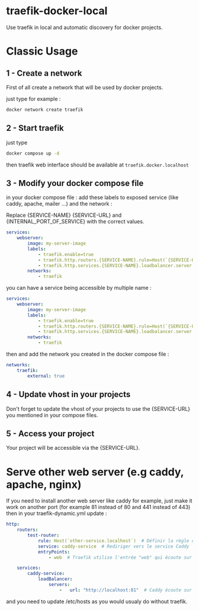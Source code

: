# traefik-docker-local
Use traefik in local and automatic discovery for docker projects.

# Classic Usage
## 1 - Create a network
First of all create a network that will be used by docker projects.

just type for example : 
``` sh
docker network create traefik
```

## 2 - Start traefik
just type 
``` sh
docker compose up -d
```

then traefik web interface should be available at ``traefik.docker.localhost``

## 3 - Modify your docker compose file
in your docker compose file :
add these labels to exposed service (like caddy, apache, mailer ...)
and the network : 

Replace {SERVICE-NAME} {SERVICE-URL} and {INTERNAL_PORT_OF_SERVICE} with the correct values.

``` yaml
services:
    webserver:
        image: my-server-image  
        labels:
            - traefik.enable=true
            - traefik.http.routers.{SERVICE-NAME}.rule=Host(`{SERVICE-URL}.docker.localhost`)
            - traefik.http.services.{SERVICE-NAME}.loadbalancer.server.port={INTERNAL_PORT_OF_SERVICE}
        networks:
            - traefik
```
you can have a service being accessible by multiple name :
``` yaml
services:
    webserver:
        image: my-server-image  
        labels:
            - traefik.enable=true
            - traefik.http.routers.{SERVICE-NAME}.rule=Host(`{SERVICE-URL}.docker.localhost`, `{SERVICE-URL-2}.docker.localhost`)
            - traefik.http.services.{SERVICE-NAME}.loadbalancer.server.port={INTERNAL_PORT_OF_SERVICE}
        networks:
            - traefik
```

then and add the network you created in the docker compose file :
``` yaml
networks:
    traefik:
        external: true
```

## 4 - Update vhost in your projects
Don't forget to update the vhost of your projects to use the {SERVICE-URL} you mentioned in your compose files.

## 5 - Access your project
Your project will be accessible via the {SERVICE-URL}.


# Serve other web server (e.g caddy, apache, nginx)
If you need to install another web server like caddy for example, just make it work on another port (for example 81 instead of 80 and 441 instead of 443)
then in your traefik-dynamic.yml update :
``` yaml
http:
    routers:
        test-router:
            rule: Host(`other-service.localhost`)  # Définir la règle de routage pour l'adresse other-service.localhost
            service: caddy-service  # Rediriger vers le service Caddy
            entryPoints:
                - web  # Traefik utilise l'entrée "web" qui écoute sur le port 80 (configuré dans traefik.yml)

    services:
        caddy-service:
            loadBalancer:
                servers:
                    -   url: "http://localhost:81"  # Caddy écoute sur localhost:81
```
and you need to update /etc/hosts as you would usualy do without traefik.

